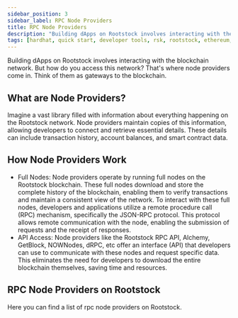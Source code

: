 ```yaml
---
sidebar_position: 3
sidebar_label: RPC Node Providers
title: RPC Node Providers
description: "Building dApps on Rootstock involves interacting with the blockchain network. See available node rpc providers on Rootstock." 
tags: [hardhat, quick start, developer tools, rsk, rootstock, ethereum, dApps, smart contracts]
---
```


Building dApps on Rootstock involves interacting with the blockchain network. But how do you access this network? That's where node providers come in. Think of them as gateways to the blockchain.

## What are Node Providers?

Imagine a vast library filled with information about everything happening on the Rootstock network. Node providers maintain copies of this information, allowing developers to connect and retrieve essential details. These details can include transaction history, account balances, and smart contract data.

## How Node Providers Work

* Full Nodes: Node providers operate by running full nodes on the Rootstock blockchain. These full nodes download and store the complete history of the blockchain, enabling them to verify transactions and maintain a consistent view of the network.  To interact with these full nodes, developers and applications utilize a remote procedure call (RPC) mechanism, specifically the JSON-RPC protocol. This protocol allows remote communication with the node, enabling the submission of requests and the receipt of responses.
* API Access: Node providers like the Rootstock RPC API, Alchemy, GetBlock, NOWNodes, dRPC, etc offer an interface (API) that developers can use to communicate with these nodes and request specific data. This eliminates the need for developers to download the entire blockchain themselves, saving time and resources.

## RPC Node Providers on Rootstock

Here you can find a list of rpc node providers on Rootstock. 

<CardsGrid>
  <CardsGridItem
    title="RPC API"
    subtitle="node-rpc"
    color="cyan"
    description="The RPC API provides a seamless and intuitive web interface for developers to interact with Rootstock nodes via JSON-RPC methods"
    linkHref="/developers/rpc-api/rootstock/"
    linkTitle="Make First API Call"
  />
  <CardsGridItem
    title="GetBlock"
    subtitle="node-rpc"
    color="cyan"
    description="GetBlock provides instant connection to blockchain nodes including Rootstock, Bitcoin (BTC), Ethereum (ETH), among others."
    linkHref="https://getblock.io/nodes/rsk/"
    linkTitle="Make First API Call"
  />
   <CardsGridItem
    title="NOWNodes"
    subtitle="node-rpc"
    color="cyan"
    description="NOWNodes is a blockchain-as-a-service enterprise solution that lets users get access to full Nodes and blockbook Explorers via an API."
    linkHref="https://nownodes.io/nodes/rsk"
    linkTitle="Make First API Call"
  />
    <CardsGridItem
    title="dRPC"
    subtitle="node-rpc"
    color="cyan"
    description="dRPC provides access to a distributed network of node providers."
    linkHref="https://drpc.org/chainlist/rootstock?utm_source=docs&utm_medium=rootstock"
    linkTitle="Make First API Call"
  />
    <CardsGridItem
    title="Alchemy"
    subtitle="node-rpc"
    color="cyan"
    description="Powerful APIs, SDKs, and tools to build and scale your web3 app with ease."
    linkHref="/developers/rpc-api/alchemy/"
    linkTitle="Make First API Call"
  />
</CardsGrid>


